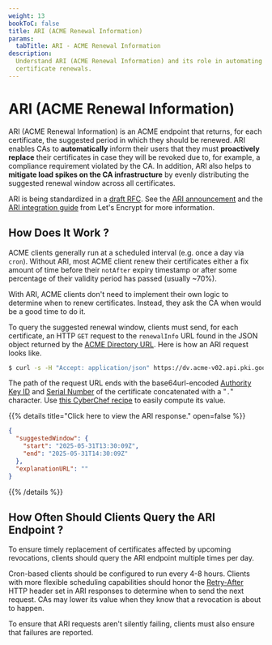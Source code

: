 ```yaml
---
weight: 13
bookToC: false
title: ARI (ACME Renewal Information)
params:
  tabTitle: ARI - ACME Renewal Information
description:
  Understand ARI (ACME Renewal Information) and its role in automating proactive
  certificate renewals.
---
```


# ARI (ACME Renewal Information)

ARI (ACME Renewal Information) is an ACME endpoint that returns, for each
certificate, the suggested period in which they should be renewed. ARI enables
CAs to **automatically** inform their users that they must **proactively
replace** their certificates in case they will be revoked due to, for example, a
compliance requirement violated by the CA. In addition, ARI also helps to
**mitigate load spikes on the CA infrastructure** by evenly distributing the
suggested renewal window across all certificates.

ARI is being standardized in a
[draft RFC](https://datatracker.ietf.org/doc/draft-ietf-acme-ari/). See the
[ARI announcement](https://letsencrypt.org/2023/03/23/improving-resliiency-and-reliability-with-ari/)
and the
[ARI integration guide](https://letsencrypt.org/2024/04/25/guide-to-integrating-ari-into-existing-acme-clients/)
from Let's Encrypt for more information.

## How Does It Work ?

ACME clients generally run at a scheduled interval (e.g. once a day via `cron`).
Without ARI, most ACME client renew their certificates either a fix amount of
time before their `notAfter` expiry timestamp or after some percentage of their
validity period has passed (usually ~70%).

With ARI, ACME clients don't need to implement their own logic to determine when
to renew certificates. Instead, they ask the CA when would be a good time to do
it.

To query the suggested renewal window, clients must send, for each certificate,
an HTTP `GET` request to the `renewalInfo` URL found in the JSON object returned
by the [ACME Directory URL](/acme/overview/#directory). Here is how an ARI
request looks like.

```bash
$ curl -s -H "Accept: application/json" https://dv.acme-v02.api.pki.goog/renewal-info/db7Ed66J9kQ3fc-xaB8dGuvcNFk.AnGD1KgleQcKPY9gnifN5Q
```

The path of the request URL ends with the base64url-encoded
[Authority Key ID](/webpki/cert/#authority-key-identifier) and
[Serial Number](/webpki/cert/#serial-number) of the certificate concatenated
with a "`.`" character. Use
[this CyberChef recipe](<https://gchq.github.io/CyberChef/#recipe=Fork('%5C%5Cn','.',false)Find_/_Replace(%7B'option':'Regex','string':'%5E.*%3D%20*'%7D,'',false,false,false,false)From_Hex('Auto')To_Base64('A-Za-z0-9-_')Merge(true)&input=QXV0aG9yaXR5IEtleSBJRD03NTpCRTpDNDo3NzpBRTo4OTpGNjo0NDozNzo3RDpDRjpCMTo2ODoxRjoxRDoxQTpFQjpEQzozNDo1OQpDZXJ0aWZpY2F0ZSBTZXJpYWwgTnVtYmVyPTAyOjcxOjgzOmQ0OmE4OjI1Ojc5OjA3OjBhOjNkOjhmOjYwOjllOjI3OmNkOmU1>)
to easily compute its value.

{{% details title="Click here to view the ARI response." open=false %}}

```json
{
  "suggestedWindow": {
    "start": "2025-05-31T13:30:09Z",
    "end": "2025-05-31T14:30:09Z"
  },
  "explanationURL": ""
}
```

{{% /details %}}

## How Often Should Clients Query the ARI Endpoint ?

To ensure timely replacement of certificates affected by upcoming revocations,
clients should query the ARI endpoint multiple times per day.

Cron-based clients should be configured to run every 4-8 hours. Clients with
more flexible scheduling capabilities should honor the
[Retry-After](https://developer.mozilla.org/en-US/docs/Web/HTTP/Reference/Headers/Retry-After)
HTTP header set in ARI responses to determine when to send the next request. CAs
may lower its value when they know that a revocation is about to happen.

To ensure that ARI requests aren't silently failing, clients must also ensure
that failures are reported.
